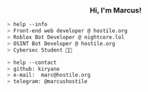 <h3 align="center">Hi, I'm Marcus!</h3> 
<a href="https://github.com/kiryano"></a>

````bash
> help --info
> Front-end web developer @ hostile.org
> Roblox Bot Developer @ nightcore.lol
> OSINT Bot Developer @ hostile.org
> Cybersec Student 🧑‍🎓
````

````bash
> help --contact
> github: kiryano
> e-mail:  marc@hostile.org
> telegram: @marcushostile
````
